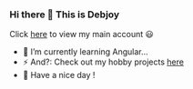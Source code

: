 ### Hi there 👋 This is Debjoy

Click <a href="https://github.com/debjoy">here</a> to view my main account 😃

- 🌱 I’m currently learning Angular...
- ⚡ And?: Check out my hobby projects <a href="https://atdebjoy.com/portfolio">here</a>
- 🧡 Have a nice day !
